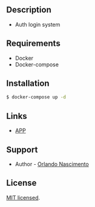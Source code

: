 ## Description

- Auth login system

## Requirements

- Docker
- Docker-compose

## Installation

```bash
$ docker-compose up -d
```

## Links

- [APP](http://localhost:5173/)

## Support

- Author - [Orlando Nascimento](https://www.linkedin.com/in/orlando-correia-do-nascimento/)

## License

[MIT licensed](LICENSE).
